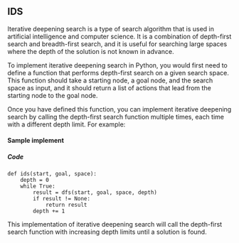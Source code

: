 ## IDS

Iterative deepening search is a type of search algorithm that is used in artificial intelligence and computer science. It is a combination of depth-first search and breadth-first search, and it is useful for searching large spaces where the depth of the solution is not known in advance.

To implement iterative deepening search in Python, you would first need to define a function that performs depth-first search on a given search space. This function should take a starting node, a goal node, and the search space as input, and it should return a list of actions that lead from the starting node to the goal node.

Once you have defined this function, you can implement iterative deepening search by calling the depth-first search function multiple times, each time with a different depth limit. For example:

#### Sample implement

##### Code
```
def ids(start, goal, space):
    depth = 0
    while True:
        result = dfs(start, goal, space, depth)
        if result != None:
            return result
        depth += 1
```

This implementation of iterative deepening search will call the depth-first search function with increasing depth limits until a solution is found.

